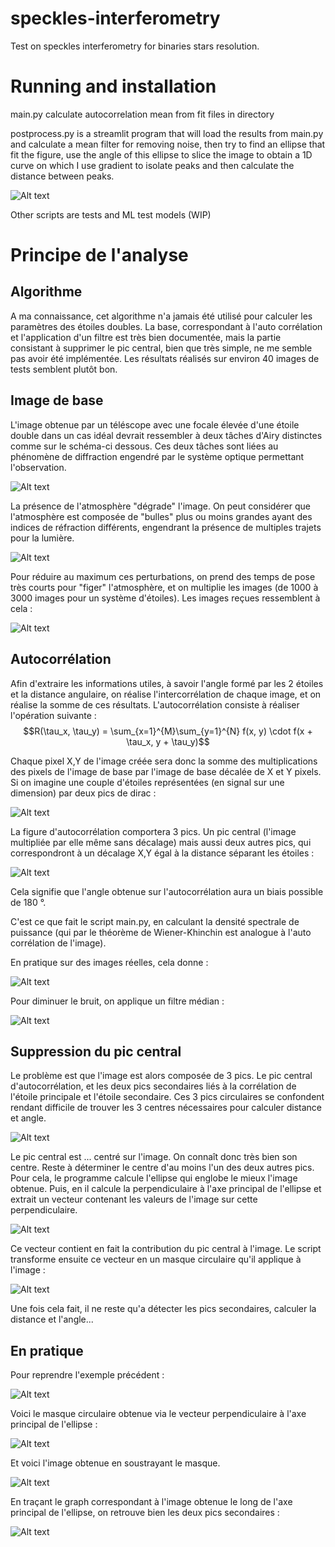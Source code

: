 # speckles-interferometry
Test on speckles interferometry for binaries stars resolution.

# Running and installation

main.py calculate autocorrelation mean from fit files in directory

postprocess.py is a streamlit program that will load the results from main.py and calculate a mean filter for removing noise, then try to find an ellipse that fit the figure, use the angle of this ellipse to slice the image to obtain a 1D curve on which I use gradient to isolate peaks and then calculate the distance between peaks.

![Alt text](https://raw.githubusercontent.com/air01a/speckles-interferometry/main/image/streamlite.png "streamlit") 

Other scripts are tests and ML test models (WIP)


# Principe de l'analyse

## Algorithme

A ma connaissance, cet algorithme n'a jamais été utilisé pour calculer les paramètres des étoiles doubles. La base, correspondant à l'auto corrélation et l'application d'un filtre est très bien documentée, mais la partie consistant à supprimer le pic central, bien que très simple, ne me semble pas avoir été implémentée. Les résultats réalisés sur environ 40 images de tests semblent plutôt bon. 


## Image de base

L'image obtenue par un téléscope avec une focale élevée d'une étoile double dans un cas idéal devrait ressembler à deux tâches d'Airy distinctes comme sur le schéma-ci dessous. Ces deux tâches sont liées au phénomène de diffraction engendré par le système optique permettant l'observation. 

![Alt text](https://raw.githubusercontent.com/air01a/speckles-interferometry/main/image/airy.png "Etoiles doubles") 

La présence de l'atmosphère "dégrade" l'image. On peut considérer que l'atmosphère est composée de "bulles" plus ou moins grandes ayant des indices de réfraction différents, engendrant la présence de multiples trajets pour la lumière.

![Alt text](https://raw.githubusercontent.com/air01a/speckles-interferometry/main/image/atmosphere.png "Etoiles doubles") 


Pour réduire au maximum ces perturbations, on prend des temps de pose très courts pour "figer" l'atmosphère, et on multiplie les images (de 1000 à 3000 images pour un système d'étoiles). Les images reçues ressemblent à cela : 

![Alt text](https://raw.githubusercontent.com/air01a/speckles-interferometry/main/image/cou619.png "Etoiles doubles") 

## Autocorrélation

Afin d'extraire les informations utiles, à savoir l'angle formé par les 2 étoiles et la distance angulaire, on réalise l'intercorrélation de chaque image, et on réalise la somme de ces résultats. 
L'autocorrélation consiste à réaliser l'opération suivante : 
$$R(\tau_x, \tau_y) = \sum_{x=1}^{M}\sum_{y=1}^{N} f(x, y) \cdot f(x + \tau_x, y + \tau_y)$$

Chaque pixel X,Y de l'image créée sera donc la somme des multiplications des pixels de l'image de base par l'image de base décalée de X et Y pixels. Si on imagine une couple d'étoiles représentées (en signal sur une dimension) par deux pics de dirac : 

![Alt text](https://raw.githubusercontent.com/air01a/speckles-interferometry/main/image/figure_1.png "Pics de Dirac") 

La figure d'autocorrélation comportera 3 pics. Un pic central (l'image multipliée par elle même sans décalage) mais aussi deux autres pics, qui correspondront à un décalage X,Y égal à la distance séparant les étoiles :

![Alt text](https://raw.githubusercontent.com/air01a/speckles-interferometry/main/image/figure_2.png "Pics de Dirac") 

Cela signifie que l'angle obtenue sur l'autocorrélation aura un biais possible de 180 °. 

C'est ce que fait le script main.py, en calculant la densité spectrale de puissance (qui par le théorème de  Wiener-Khinchin est analogue à l'auto corrélation de l'image).

En pratique sur des images réelles, cela donne : 

![Alt text](https://raw.githubusercontent.com/air01a/speckles-interferometry/main/image/a1453.png "Auto corrélation") 

Pour diminuer le bruit, on applique un filtre médian :

![Alt text](https://raw.githubusercontent.com/air01a/speckles-interferometry/main/image/a1453_mean_filtering.png "Auto corrélation + filtre médian") 


## Suppression du pic central

Le problème est que l'image est alors composée de 3 pics. Le pic central d'autocorrélation, et les deux pics secondaires liés à la corrélation de l'étoile principale et l'étoile secondaire. Ces 3 pics circulaires se confondent rendant difficile de trouver les 3 centres nécessaires pour calculer distance et angle. 

![Alt text](https://raw.githubusercontent.com/air01a/speckles-interferometry/main/image/double.png "pics corrélation")

Le pic central est ... centré sur l'image. On connaît donc très bien son centre. Reste à déterminer le centre d'au moins l'un des deux autres pics. Pour cela, le programme calcule l'ellipse qui englobe le mieux l'image obtenue. Puis, en il calcule la perpendiculaire à l'axe principal de l'ellipse et extrait un vecteur contenant les valeurs de l'image sur cette perpendiculaire.

![Alt text](https://raw.githubusercontent.com/air01a/speckles-interferometry/main/image/doubleellipse.png "Auto corrélation") 

Ce vecteur contient en fait la contribution du pic central à l'image. Le script transforme ensuite ce vecteur en un masque circulaire qu'il applique à l'image :

![Alt text](https://raw.githubusercontent.com/air01a/speckles-interferometry/main/image/doubleequation.png "Auto corrélation") 

Une fois cela fait, il ne reste qu'a détecter les pics secondaires, calculer la distance et l'angle...

## En pratique

Pour reprendre l'exemple précédent : 

![Alt text](https://raw.githubusercontent.com/air01a/speckles-interferometry/main/image/a1453_mean_filtering.png "Auto corrélation") 

Voici le masque circulaire obtenue via le vecteur perpendiculaire à l'axe principal de l'ellipse : 

![Alt text](https://raw.githubusercontent.com/air01a/speckles-interferometry/main/image/a1453_central_contribution.png "Auto corrélation") 

Et voici l'image obtenue en soustrayant le masque. 

![Alt text](https://raw.githubusercontent.com/air01a/speckles-interferometry/main/image/a1453_result.png "Auto corrélation") 

En traçant le graph correspondant à l'image obtenue le long de l'axe principal de l'ellipse, on retrouve bien les deux pics secondaires :

![Alt text](https://raw.githubusercontent.com/air01a/speckles-interferometry/main/image/a1453_graph.png "Auto corrélation") 

